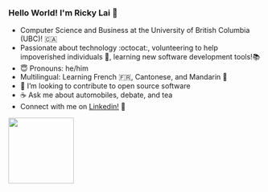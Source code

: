 ### Hello World! I'm Ricky Lai 👋
- Computer Science and Business at the University of British Columbia (UBC)! 🇨🇦
- Passionate about technology :octocat:, volunteering to help impoverished individuals 🌱, learning new software development tools!📚
- 😇  Pronouns: he/him 
- Multilingual: Learning French 🇫🇷, Cantonese, and Mandarin 🍊 
- 📂  I’m looking to contribute to open source software
- ☕  Ask me about automobiles, debate, and tea
- Connect with me on [Linkedin!](https://www.linkedin.com/in/rickylai248/ "Ricky Lai Linkedin") 🔗

<!-- wi*quL3fcV --><img height="130.3px" src="https://github-readme-stats.vercel.app/api/top-langs/?username=rickylai248&hide=html&hide_title=true&hide_border=true&layout=compact&langs_count=8&exclude_repo=comp426&text_color=000&icon_color=fff&bg_color=r=0,ea6161&theme=graywhite" /></a>
<!--
**rickylai248/rickylai248** is a ✨ _special_ ✨ repository because its `README.md` (this file) appears on your GitHub profile. 
{
  "Name": "Ricky Lai"
  "University / Specialization": "UBC Business and Computer Science (BUCS) 2023 ",
  "Position": "Software Developer @Building Blocks + Incoming Front-end Web Developer Intern @Sunrise International",
  "Location": "Vancouver, BC, Canada",
 }
[![Repos Badge](https://badges.pufler.dev/repos/rickylai248)](https://badges.pufler.dev)
![Anurag's GitHub stats](https://github-readme-stats.vercel.app/api?username=rickylai248&hide=contribs,issues,stars&count_private=true&show_icons=true)
[![Visits Badge](https://badges.pufler.dev/visits/puf17640/git-badges)] (https://badges.pufler.dev) 

<a> <img height="125.3px" src="https://github-readme-stats.vercel.app/api?username=rickylai248&hide_title=true&hide_border=true&show_icons=true&include_all_commits=true&count_private=true&line_height=21&hide=issues&text_color=000&icon_color=000&bg_color=0&theme=graywhite" />
